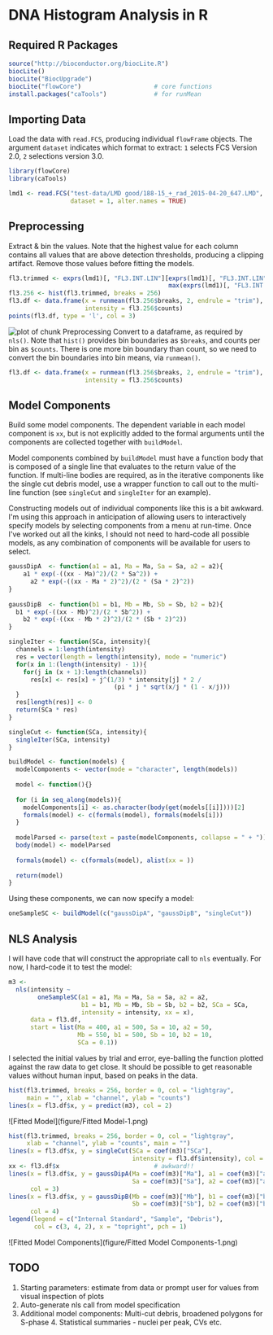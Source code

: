 # DNA Histogram Analysis in R

## Required R Packages

```r
source("http://bioconductor.org/biocLite.R")
biocLite()
biocLite("BiocUpgrade")
biocLite("flowCore")                    # core functions
install.packages("caTools")             # for runMean
```

## Importing Data

Load the data with `read.FCS`, producing individual `flowFrame` objects.
The argument `dataset` indicates which format to extract: `1` selects FCS
Version 2.0, `2` selections version 3.0.


```r
library(flowCore)
library(caTools)

lmd1 <- read.FCS("test-data/LMD good/188-15_+_rad_2015-04-20_647.LMD",
                 dataset = 1, alter.names = TRUE)
```

## Preprocessing

Extract & bin the values. Note that the highest value for each column
contains all values that are above detection thresholds, producing a
clipping artifact. Remove those values before fitting the models.


```r
fl3.trimmed <- exprs(lmd1)[, "FL3.INT.LIN"][exprs(lmd1)[, "FL3.INT.LIN"] <
                                            max(exprs(lmd1)[, "FL3.INT.LIN"])]
fl3.256 <- hist(fl3.trimmed, breaks = 256)
fl3.df <- data.frame(x = runmean(fl3.256$breaks, 2, endrule = "trim"),
                     intensity = fl3.256$counts) 
points(fl3.df, type = 'l', col = 3)
```

![plot of chunk Preprocessing](figure/Preprocessing-1.png) 
Convert to a dataframe, as required by `nls()`. Note that `hist()` provides
bin boundaries as `$breaks`, and counts per bin as `$counts`. There is one
more bin boundary than count, so we need to convert the bin boundaries into
bin means, via `runmean()`.


```r
fl3.df <- data.frame(x = runmean(fl3.256$breaks, 2, endrule = "trim"),
                     intensity = fl3.256$counts) 
```

## Model Components

Build some model components. The dependent variable in each model component
is `xx`, but is not explicitly added to the formal arguments until the
components are collected together with `buildModel`.

Model components combined by `buildModel` must have a function body that is
composed of a single line that evaluates to the return value of the
function. If multi-line bodies are required, as in the iterative components
like the single cut debris model, use a wrapper function to call out to the
multi-line function (see `singleCut` and `singleIter` for an example).

Constructing models out of individual components like this is a bit
awkward. I'm using this approach in anticipation of allowing users to
interactively specify models by selecting components from a menu at
run-time. Once I've worked out all the kinks, I should not need to
hard-code all possible models, as any combination of components will be
available for users to select.


```r
gaussDipA  <- function(a1 = a1, Ma = Ma, Sa = Sa, a2 = a2){
    a1 * exp(-((xx - Ma)^2)/(2 * Sa^2)) +
      a2 * exp(-((xx - Ma * 2)^2)/(2 * (Sa * 2)^2))
}
  
gaussDipB  <- function(b1 = b1, Mb = Mb, Sb = Sb, b2 = b2){
  b1 * exp(-((xx - Mb)^2)/(2 * Sb^2)) +
    b2 * exp(-((xx - Mb * 2)^2)/(2 * (Sb * 2)^2))
}

singleIter <- function(SCa, intensity){
  channels = 1:length(intensity)
  res = vector(length = length(intensity), mode = "numeric")
  for(x in 1:(length(intensity) - 1)){
    for(j in (x + 1):length(channels))
      res[x] <- res[x] + j^(1/3) * intensity[j] * 2 /
                             (pi * j * sqrt(x/j * (1 - x/j))) 
  }
  res[length(res)] <- 0
  return(SCa * res)
}

singleCut <- function(SCa, intensity){
  singleIter(SCa, intensity)
}

buildModel <- function(models) {
  modelComponents <- vector(mode = "character", length(models))
  
  model <- function(){}
  
  for (i in seq_along(models)){
    modelComponents[i] <- as.character(body(get(models[[i]])))[2]
    formals(model) <- c(formals(model), formals(models[i]))
  }
  
  modelParsed <- parse(text = paste(modelComponents, collapse = " + "))
  body(model) <- modelParsed
  
  formals(model) <- c(formals(model), alist(xx = ))
  
  return(model)
}
```

Using these components, we can now specify a model:


```r
oneSampleSC <- buildModel(c("gaussDipA", "gaussDipB", "singleCut"))
```

## NLS Analysis

I will have code that will construct the appropriate call to `nls`
eventually. For now, I hard-code it to test the model:


```r
m3 <-
  nls(intensity ~
        oneSampleSC(a1 = a1, Ma = Ma, Sa = Sa, a2 = a2,
                    b1 = b1, Mb = Mb, Sb = Sb, b2 = b2, SCa = SCa,
                    intensity = intensity, xx = x),
      data = fl3.df,
      start = list(Ma = 400, a1 = 500, Sa = 10, a2 = 50,
                   Mb = 550, b1 = 500, Sb = 10, b2 = 10,
                   SCa = 0.1))
```

I selected the initial values by trial and error, eye-balling the function
plotted against the raw data to get close. It should be possible to get
reasonable values without human input, based on peaks in the data.


```r
hist(fl3.trimmed, breaks = 256, border = 0, col = "lightgray",
     main = "", xlab = "channel", ylab = "counts")
lines(x = fl3.df$x, y = predict(m3), col = 2)
```

![Fitted Model](figure/Fitted Model-1.png) 


```r
hist(fl3.trimmed, breaks = 256, border = 0, col = "lightgray",
     xlab = "channel", ylab = "counts", main = "")
lines(x = fl3.df$x, y = singleCut(SCa = coef(m3)["SCa"],
                                  intensity = fl3.df$intensity), col = 2)
xx <- fl3.df$x                          # awkward!!
lines(x = fl3.df$x, y = gaussDipA(Ma = coef(m3)["Ma"], a1 = coef(m3)["a1"],
                                  Sa = coef(m3)["Sa"], a2 = coef(m3)["a2"]),
      col = 3)
lines(x = fl3.df$x, y = gaussDipB(Mb = coef(m3)["Mb"], b1 = coef(m3)["b1"],
                                  Sb = coef(m3)["Sb"], b2 = coef(m3)["b2"]),
      col = 4)
legend(legend = c("Internal Standard", "Sample", "Debris"),
       col = c(3, 4, 2), x = "topright", pch = 1)
```

![Fitted Model Components](figure/Fitted Model Components-1.png) 

## TODO

1. Starting parameters: estimate from data or prompt user for values from
   visual inspection of plots 
2. Auto-generate nls call from model specification
3. Additional model components: Multi-cut debris, broadened polygons for
   S-phase
   4. Statistical summaries - nuclei per peak, CVs etc.
   

